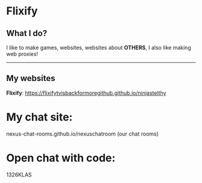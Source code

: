 # Flixify
## What I do?
I like to make games, websites, websites about **OTHERS**, I also like making web proxies!

---

## My websites
**Flixify**: https://flixifytvisbackformoregithub.github.io/ninjastelthy


# My chat site:
nexus-chat-rooms.github.io/nexuschatroom (our chat rooms)

# Open chat with code:
1326KLAS
